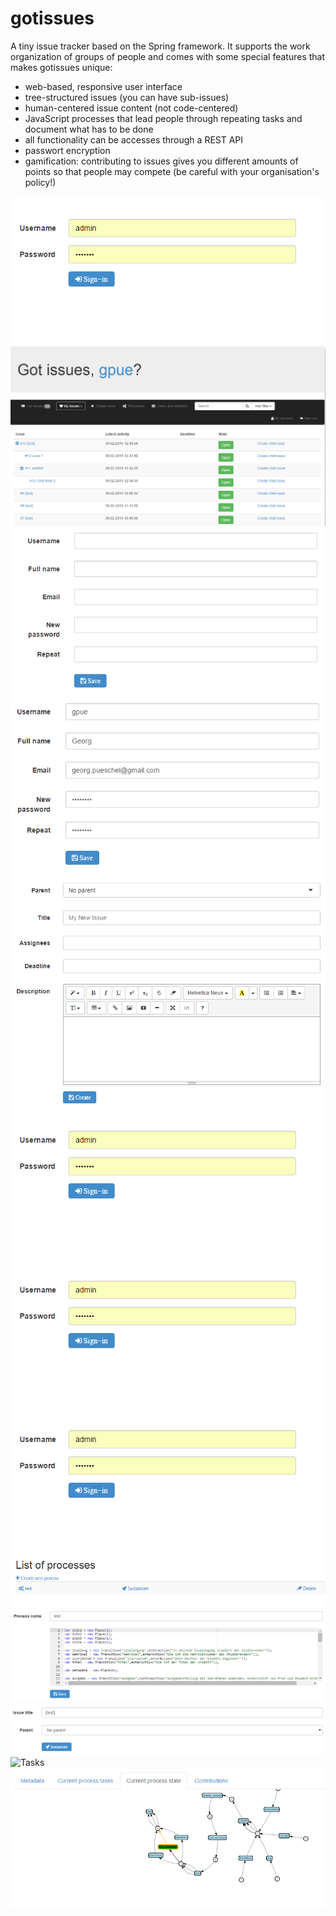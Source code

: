 gotissues
=========

A tiny issue tracker based on the Spring framework. It supports the work organization of groups of people and comes with some special features that makes gotissues unique:

* web-based, responsive user interface
* tree-structured issues (you can have sub-issues)
* human-centered issue content (not code-centered)
* JavaScript processes that lead people through repeating tasks and document what has to be done
* all functionality can be accesses through a REST API
* passwort encryption
* gamification: contributing to issues gives you different amounts of points so that people may compete (be careful with your organisation's policy!)

![Login](/screenshots/login.PNG?raw=true "Login form")
![Issues](/screenshots/issuelist.PNG?raw=true "Issues tree")
![NewAccount](/screenshots/newaccount.PNG?raw=true "New account form")
![Account](/screenshots/account.PNG?raw=true "Account management form")
![NewIssue](/screenshots/newissue.PNG?raw=true "New issue form")
![Issue](/screenshots/login.PNG?raw=true "Login Form")
![Contributions](/screenshots/login.PNG?raw=true "Login Form")
![Stats](/screenshots/login.PNG?raw=true "Login Form")
![Processes](/screenshots/processes.PNG?raw=true "Login Form")
![NewProcess](/screenshots/code.PNG?raw=true "New process form")
![Instantiate](/screenshots/instantiate.PNG?raw=true "Instatiation Form")
![Tasks](/screenshots/taks.PNG?raw=true "Task form")
![State](/screenshots/state.PNG?raw=true "State graph view")
